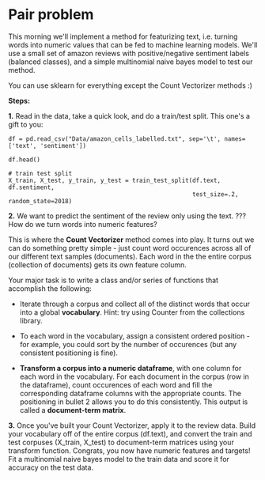 # Pair problem
This morning we'll implement a method for featurizing text, i.e. turning words into numeric values that can be fed to machine learning models. We'll use a small set of amazon reviews with positive/negative sentiment labels (balanced classes), and a simple multinomial naive bayes model to test our method.

You can use sklearn for everything except the Count Vectorizer methods :)

**Steps:**

**1.** Read in the data, take a quick look, and do a train/test split. This one's a gift to you:

```
df = pd.read_csv("Data/amazon_cells_labelled.txt", sep='\t', names=['text', 'sentiment'])

df.head()
```

```
# train test split
X_train, X_test, y_train, y_test = train_test_split(df.text, df.sentiment,
                                                    test_size=.2, random_state=2018)
```    

**2.** We want to predict the sentiment of the review only using the text. ??? How do we turn words into numeric features? 

This is where the **Count Vectorizer** method comes into play. It turns out we can do something pretty simple - just count word occurences across all of our different text samples (documents). Each word in the the entire corpus (collection of documents) gets its own feature column. 

Your major task is to write a class and/or series of functions that accomplish the following:

* Iterate through a corpus and collect all of the distinct words that occur into a global **vocabulary**. Hint: try using Counter from the collections library.

* To each word in the vocabulary, assign a consistent ordered position - for example, you could sort by the number of occurences (but any consistent positioning is fine).

* **Transform a corpus into a numeric dataframe**, with one column for each word in the vocabulary. For each document in the corpus (row in the dataframe), count occurences of each word and fill the corresponding dataframe columns with the appropriate counts. The positioning in bullet 2 allows you to do this consistently. This output is called a **document-term matrix**. 

**3.** Once you've built your Count Vectorizer, apply it to the review data. Build your vocabulary off of the entire corpus (df.text), and convert the train and test corpuses (X_train, X_test) to document-term matrices using your transform function. Congrats, you now have numeric features and targets! Fit a multinomial naive bayes model to the train data and score it for accuracy on the test data.

